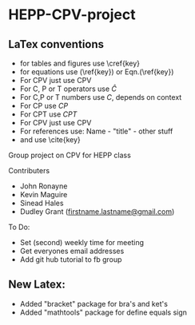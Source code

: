 HEPP-CPV-project
================

LaTex conventions
-----------------
* for tables and figures use \cref{key}
* for equations use (\ref{key}) or Eqn.(\ref{key})
* For CPV just use CPV
* For C, P or T operators use $\hat{C}$
* For C,P or T numbers use $C$, depends on context
* For CP use $CP$
* For CPT use $CPT$ 
* For CPV just use CPV
* For references use:
   Name - "title" - other stuff
* and use \cite{key}

Group project on CPV for HEPP class

Contributers
* John Ronayne
* Kevin Maguire
* Sinead Hales
* Dudley Grant (firstname.lastname@gmail.com)

To Do:
* Set (second) weekly time for meeting
* Get everyones email addresses
* Add git hub tutorial to fb group

New Latex:
----------
* Added "bracket" package for bra's and ket's
* Added "mathtools" package for define equals sign